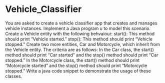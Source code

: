 # Vehicle_Classifier

You are asked to create a vehicle classifier app that creates and manages vehicle instances. Implement a Java program u to model this scenario.
Create a Vehicle entity with the following behvaiour:
 start(): This method should print “Vehicle started.”
 stop(): This method should print “Vehicle stopped.”
Create two more entities, Car and Motorcycle, which inherit from the Vehicle entity. The criteria are as follows:
 In the Car class, the start() method should print “Car started” and the stop() method should print “Car stopped.”
 In the Motorcycle class, the start() method should print “Motorcycle started” and the stop() method should print “Motorcycle stopped.”
Write a java code snippet to demonstrate the usage of these classes.
